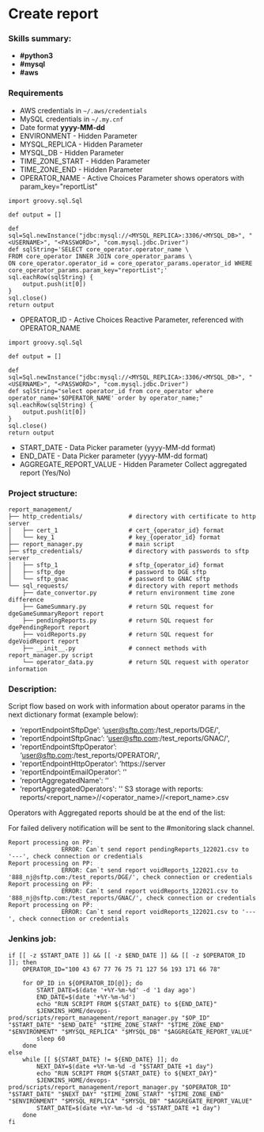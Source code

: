 # Create report
### Skills summary:
- **#python3**
- **#mysql**
- **#aws**

### Requirements
- AWS credentials in `~/.aws/credentials`
- MySQL credentials in `~/.my.cnf`
- Date format **yyyy-MM-dd**
- ENVIRONMENT - Hidden Parameter
- MYSQL_REPLICA - Hidden Parameter
- MYSQL_DB - Hidden Parameter
- TIME_ZONE_START - Hidden Parameter
- TIME_ZONE_END - Hidden Parameter
- OPERATOR_NAME - Active Choices Parameter shows operators with param_key="reportList"
```
import groovy.sql.Sql

def output = []

def sql=Sql.newInstance("jdbc:mysql://<MYSQL_REPLICA>:3306/<MYSQL_DB>", "<USERNAME>", "<PASSWORD>", "com.mysql.jdbc.Driver")
def sqlString='SELECT core_operator.operator_name \
FROM core_operator INNER JOIN core_operator_params \
ON core_operator.operator_id = core_operator_params.operator_id WHERE core_operator_params.param_key="reportList";'
sql.eachRow(sqlString) {
    output.push(it[0])
}  
sql.close()
return output
```
- OPERATOR_ID - Active Choices Reactive Parameter, referenced with OPERATOR_NAME
```
import groovy.sql.Sql

def output = []

def sql=Sql.newInstance("jdbc:mysql://<MYSQL_REPLICA>:3306/<MYSQL_DB>", "<USERNAME>", "<PASSWORD>", "com.mysql.jdbc.Driver")
def sqlString="select operator_id from core_operator where operator_name='$OPERATOR_NAME' order by operator_name;"
sql.eachRow(sqlString) {
    output.push(it[0])
}  
sql.close()
return output
```
- START_DATE - Data Picker parameter (yyyy-MM-dd format)
- END_DATE - Data Picker parameter (yyyy-MM-dd format)
- AGGREGATE_REPORT_VALUE - Hidden Parameter Collect aggregated report (Yes/No)


### Project structure:
```
report_management/
├── http_credentials/             # directory with certificate to http server
│   ├── cert_1                    # cert_{operator_id} format
│   └── key_1                     # key_{operator_id} format
├── report_manager.py             # main script
├── sftp_credentials/             # directory with passwords to sftp server
│   ├── sftp_1                    # sftp_{operator_id} format
│   ├── sftp_dge                  # password to DGE sftp
│   └── sftp_gnac                 # password to GNAC sftp
└── sql_requests/                 # directory with report methods
    ├── date_convertor.py         # return environment time zone difference
    ├── GameSummary.py            # return SQL request for dgeGameSummaryReport report
    ├── pendingReports.py         # return SQL request for dgePendingReport report
    ├── voidReports.py            # return SQL request for dgeVoidReport report
    ├── __init__.py               # connect methods with report_manager.py script 
    └── operator_data.py          # return SQL request with operator information
```

### Description:
Script flow based on work with information about operator params in the next dictionary format (example below):
- ‘reportEndpointSftpDge’: ‘user@sftp.com:/test_reports/DGE/',
- 'reportEndpointSftpGnac’: ‘user@sftp.com:/test_reports/GNAC/',
- 'reportEndpointSftpOperator’: ‘user@sftp.com:/test_reports/OPERATOR/',
- 'reportEndpointHttpOperator’: ‘https://server
- 'reportEndpointEmailOperator’: ‘<email>'
- ’reportAggregatedName': ‘<name of aggregated report>'
- ’reportAggregatedOperators': '<list of operators for aggregated report>'
S3 storage with reports: reports/<report_name>/<environment>/<operator_name>/<yyyy-MM>/<report_name>.csv

Operators with Aggregated reports should be at the end of the list:

For failed delivery notification will be sent to the #monitoring slack channel.
```
Report processing on PP:
               ERROR: Can`t send report pendingReports_122021.csv to '---', check connection or credentials
Report processing on PP:
               ERROR: Can`t send report voidReports_122021.csv to '888_nj@sftp.com:/test_reports/DGE/', check connection or credentials
Report processing on PP:
               ERROR: Can`t send report voidReports_122021.csv to '888_nj@sftp.com:/test_reports/GNAC/', check connection or credentials
Report processing on PP:
               ERROR: Can`t send report voidReports_122021.csv to '---', check connection or credentials
```

### Jenkins job:
```
if [[ -z $START_DATE ]] && [[ -z $END_DATE ]] && [[ -z $OPERATOR_ID ]]; then
    OPERATOR_ID="100 43 67 77 76 75 71 127 56 193 171 66 78"

    for OP_ID in ${OPERATOR_ID[@]}; do
        START_DATE=$(date '+%Y-%m-%d' -d '1 day ago')
        END_DATE=$(date '+%Y-%m-%d')
        echo "RUN SCRIPT FROM ${START_DATE} to ${END_DATE}"
        $JENKINS_HOME/devops-prod/scripts/report_management/report_manager.py "$OP_ID" "$START_DATE" "$END_DATE" "$TIME_ZONE_START" "$TIME_ZONE_END" "$ENVIRONMENT" "$MYSQL_REPLICA" "$MYSQL_DB" "$AGGREGATE_REPORT_VALUE"
        sleep 60
    done
else
    while [[ ${START_DATE} != ${END_DATE} ]]; do
        NEXT_DAY=$(date +%Y-%m-%d -d "$START_DATE +1 day")
        echo "RUN SCRIPT FROM ${START_DATE} to ${NEXT_DAY}"
        $JENKINS_HOME/devops-prod/scripts/report_management/report_manager.py "$OPERATOR_ID" "$START_DATE" "$NEXT_DAY" "$TIME_ZONE_START" "$TIME_ZONE_END" "$ENVIRONMENT" "$MYSQL_REPLICA" "$MYSQL_DB" "$AGGREGATE_REPORT_VALUE"
        START_DATE=$(date +%Y-%m-%d -d "$START_DATE +1 day")
    done
fi
```
